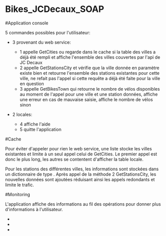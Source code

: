 # Bikes_JCDecaux_SOAP

#Application console

5 commandes possibles pour l'utilisateur:
- 3 provenant du web service:
	- 1 appelle GetCities ou regarde dans le cache si la table des villes a déjà été rempli et affiche l'ensemble des villes couvertes par l'api de JC Decaux
	- 2 appelle GetStationsCity et vérifie que la ville donnée en paramètre existe bien et retourne l'ensemble des stations existantes pour cette ville, ne refait pas l'appel si cette requête a déjà été faite pour la ville en question
	- 3 appelle GetBikesTown qui retourne le nombre de vélos disponibles au moment de l'appel pour une ville et une station données, affiche une erreur en cas de mauvaise saisie, affiche le nombre de vélos sinon

- 2 locales:
	- 4 affiche l'aide
	- 5 quitte l'application

#Cache

Pour éviter d'appeler pour rien le web service, une liste stocke les villes existantes et limite à un seul appel celui de GetCities. Le premier appel est donc le plus long, les autres se contentent d'afficher la table locale.

Pour les stations des différentes villes, les informations sont stockées dans un dictionnaire de type <Ville><Liste des stations>.
Après appel de la méthode 2 GetStationsCity, les nouvelles données sont ajoutées réduisant ainsi les appels redondants et limite le trafic.

#Monitoring

L'application affiche des informations au fil des opérations pour donner plus d'informations à l'utilisateur.

-
-
-

